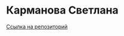 # Карманова Светлана  
[Ссылка на репозиторий](https://github.com/sskarmanova/sskarmanova.github.io/)  
